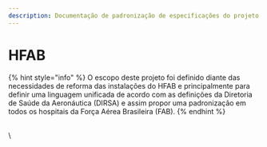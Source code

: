 ```yaml
---
description: Documentação de padronização de especificações do projeto HFAB Modelo
---
```


# HFAB

{% hint style="info" %}
O escopo deste projeto foi definido diante das necessidades de reforma das instalações do HFAB e principalmente para definir uma linguagem unificada de acordo com as definições da Diretoria de Saúde da Aeronáutica (DIRSA) e assim propor uma padronização em todos os hospitais da Força Aérea Brasileira (FAB).
{% endhint %}

\
\

